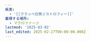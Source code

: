 ```yaml
---
疾患:
  - '[[クラッベ白質ジストロフィー]]'
蓄積する場所:
  - マクロファージ
lastmod: '2025-03-02'
last_edited: 2025-02-27T00:00:00.000Z
---
```



